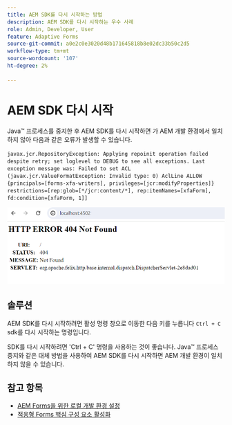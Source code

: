 ```yaml
---
title: AEM SDK를 다시 시작하는 방법
description: AEM SDK를 다시 시작하는 우수 사례
role: Admin, Developer, User
feature: Adaptive Forms
source-git-commit: a0e2c0e3020d48b171645818b8e02dc33b50c2d5
workflow-type: tm+mt
source-wordcount: '107'
ht-degree: 2%

---
```



# AEM SDK 다시 시작

Java™ 프로세스를 중지한 후 AEM SDK를 다시 시작하면 가 AEM 개발 환경에서 일치하지 않아 다음과 같은 오류가 발생할 수 있습니다.

`javax.jcr.RepositoryException: Applying repoinit operation failed despite retry; set loglevel to DEBUG to see all exceptions. Last exception message was: Failed to set ACL (javax.jcr.ValueFormatException: Invalid type: 0) AclLine ALLOW {principals=[forms-xfa-writers], privileges=[jcr:modifyProperties]} restrictions=[rep:glob=[*/jcr:content/*], rep:itemNames=[xfaForm], fd:condition=[xfaForm, 1]]`

![Restart-aem-sdk-error](/help/forms/assets/restart-sdk-error.png)

## 솔루션

AEM SDK를 다시 시작하려면 활성 명령 창으로 이동한 다음 키를 누릅니다 `Ctrl + C` sdk를 다시 시작하는 명령입니다.

SDK를 다시 시작하려면 &#39;Ctrl + C&#39; 명령을 사용하는 것이 좋습니다. Java™ 프로세스 중지와 같은 대체 방법을 사용하여 AEM SDK를 다시 시작하면 AEM 개발 환경이 일치하지 않을 수 있습니다.

## 참고 항목

* [AEM Forms을 위한 로컬 개발 환경 설정](/help/forms/setup-local-development-environment.md)
* [적응형 Forms 핵심 구성 요소 활성화](/help/forms/enable-adaptive-forms-core-components.md)
